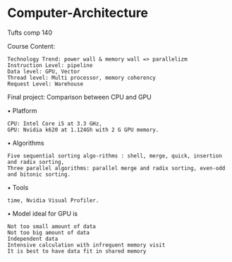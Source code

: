 # Computer-Architecture
Tufts comp 140

Course Content:

    Technology Trend: power wall & memory wall => parallelizm
    Instruction Level: pipeline
    Data level: GPU, Vector
    Thread level: Multi processor, memory coherency
    Request Level: Warehouse

Final project: Comparison between CPU and GPU

• Platform  

    CPU: Intel Core i5 at 3.3 GHz, 
    GPU: Nvidia k620 at 1.124Gh with 2 G GPU memory.

• Algorithms  

    Five sequential sorting algo-rithms : shell, merge, quick, insertion and radix sorting,  
    Three parallel algorithms: parallel merge and radix sorting, even-odd and bitonic sorting.
 
• Tools  

    time, Nvidia Visual Profiler. 
    
• Model ideal for GPU is

    Not too small amount of data
    Not too big amount of data 
    Independent data
    Intensive calculation with infrequent memory visit
    It is best to have data fit in shared memory

